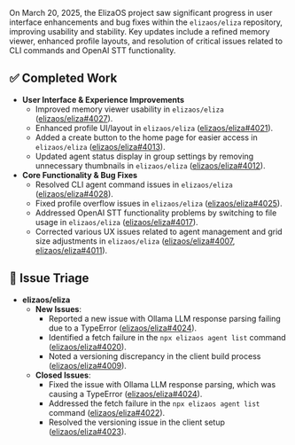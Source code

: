 On March 20, 2025, the ElizaOS project saw significant progress in user interface enhancements and bug fixes within the `elizaos/eliza` repository, improving usability and stability. Key updates include a refined memory viewer, enhanced profile layouts, and resolution of critical issues related to CLI commands and OpenAI STT functionality.

## ✅ Completed Work
- **User Interface & Experience Improvements**
    - Improved memory viewer usability in `elizaos/eliza` ([elizaos/eliza#4027](https://github.com/elizaos/eliza/pull/4027)).
    - Enhanced profile UI/layout in `elizaos/eliza` ([elizaos/eliza#4021](https://github.com/elizaos/eliza/pull/4021)).
    - Added a create button to the home page for easier access in `elizaos/eliza` ([elizaos/eliza#4013](https://github.com/elizaos/eliza/pull/4013)).
    - Updated agent status display in group settings by removing unnecessary thumbnails in `elizaos/eliza` ([elizaos/eliza#4012](https://github.com/elizaos/eliza/pull/4012)).
- **Core Functionality & Bug Fixes**
    - Resolved CLI agent command issues in `elizaos/eliza` ([elizaos/eliza#4028](https://github.com/elizaos/eliza/pull/4028)).
    - Fixed profile overflow issues in `elizaos/eliza` ([elizaos/eliza#4025](https://github.com/elizaos/eliza/pull/4025)).
    - Addressed OpenAI STT functionality problems by switching to file usage in `elizaos/eliza` ([elizaos/eliza#4017](https://github.com/elizaos/eliza/pull/4017)).
    - Corrected various UX issues related to agent management and grid size adjustments in `elizaos/eliza` ([elizaos/eliza#4007](https://github.com/elizaos/eliza/pull/4007), [elizaos/eliza#4011](https://github.com/elizaos/eliza/pull/4011)).

## 🐞 Issue Triage
- **elizaos/eliza**
    - **New Issues**:
        - Reported a new issue with Ollama LLM response parsing failing due to a TypeError ([elizaos/eliza#4024](https://github.com/elizaos/eliza/issues/4024)).
        - Identified a fetch failure in the `npx elizaos agent list` command ([elizaos/eliza#4020](https://github.com/elizaos/eliza/issues/4020)).
        - Noted a versioning discrepancy in the client build process ([elizaos/eliza#4009](https://github.com/elizaos/eliza/issues/4009)).
    - **Closed Issues**:
        - Fixed the issue with Ollama LLM response parsing, which was causing a TypeError ([elizaos/eliza#4024](https://github.com/elizaos/eliza/issues/4024)).
        - Addressed the fetch failure in the `npx elizaos agent list` command ([elizaos/eliza#4022](https://github.com/elizaos/eliza/issues/4022)).
        - Resolved the versioning issue in the client setup ([elizaos/eliza#4023](https://github.com/elizaos/eliza/issues/4023)).